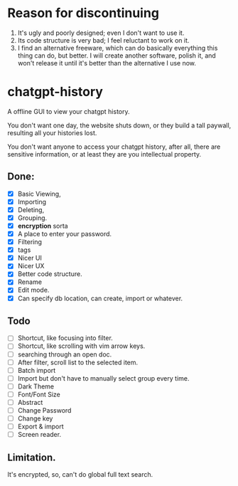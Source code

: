 # Reason for discontinuing
1. It's ugly and poorly designed; even I don't want to use it.
2. Its code structure is very bad; I feel reluctant to work on it.
3. I find an alternative freeware, which can do basically everything this thing can do, but better. I will create another software, polish it, and won't release it until it's better than the alternative I use now. 

# chatgpt-history

A offline GUI to view your chatgpt history.

You don't want one day, the website shuts down, or they build a tall paywall, resulting all your histories lost.

You don't want anyone to access your chatgpt history, after all, there are sensitive information, or at least they are you intellectual property.

## Done:
- [x] Basic Viewing,
- [x] Importing
- [x] Deleting,
- [x] Grouping.
- [x] __encryption__ sorta
- [x] A place to enter your password.
- [x] Filtering
- [x] tags
- [x] Nicer UI
- [x] Nicer UX
- [x] Better code structure.
- [x] Rename
- [x] Edit mode.
- [x] Can specify db location, can create, import or whatever.  

## Todo
- [ ] Shortcut, like focusing into filter.
- [ ] Shortcut, like scrolling with vim arrow keys.
- [ ] searching through an open doc.
- [ ] After filter, scroll list to the selected item.
- [ ] Batch import
- [ ] Import but don't have to manually select group every time. 
- [ ] Dark Theme
- [ ] Font/Font Size
- [ ] Abstract
- [ ] Change Password
- [ ] Change key
- [ ] Export & import
- [ ] Screen reader.

## Limitation.
It's encrypted, so, can't do global full text search. 
